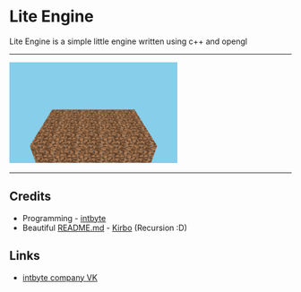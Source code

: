 # Lite Engine

Lite Engine is a simple little engine written using c++ and opengl

___

<img src="./screenshots/1.png" width="300px"/>

___

## Credits

* Programming - [intbyte](https://github.com/intbyte-100)
* Beautiful [README.md](README.md) - [Kirbo](https://github.com/KirboGames) (Recursion :D)

## Links

- [intbyte company VK](https://vk.com/public198534844)